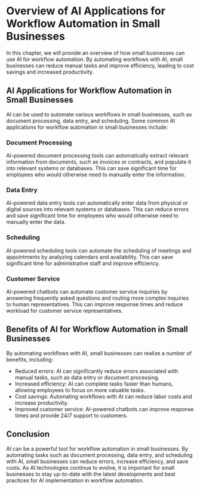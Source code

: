 Overview of AI Applications for Workflow Automation in Small Businesses
====================================================================================================================

In this chapter, we will provide an overview of how small businesses can use AI for workflow automation. By automating workflows with AI, small businesses can reduce manual tasks and improve efficiency, leading to cost savings and increased productivity.

AI Applications for Workflow Automation in Small Businesses
-----------------------------------------------------------

AI can be used to automate various workflows in small businesses, such as document processing, data entry, and scheduling. Some common AI applications for workflow automation in small businesses include:

### Document Processing

AI-powered document processing tools can automatically extract relevant information from documents, such as invoices or contracts, and populate it into relevant systems or databases. This can save significant time for employees who would otherwise need to manually enter the information.

### Data Entry

AI-powered data entry tools can automatically enter data from physical or digital sources into relevant systems or databases. This can reduce errors and save significant time for employees who would otherwise need to manually enter the data.

### Scheduling

AI-powered scheduling tools can automate the scheduling of meetings and appointments by analyzing calendars and availability. This can save significant time for administrative staff and improve efficiency.

### Customer Service

AI-powered chatbots can automate customer service inquiries by answering frequently asked questions and routing more complex inquiries to human representatives. This can improve response times and reduce workload for customer service representatives.

Benefits of AI for Workflow Automation in Small Businesses
----------------------------------------------------------

By automating workflows with AI, small businesses can realize a number of benefits, including:

* Reduced errors: AI can significantly reduce errors associated with manual tasks, such as data entry or document processing.
* Increased efficiency: AI can complete tasks faster than humans, allowing employees to focus on more valuable tasks.
* Cost savings: Automating workflows with AI can reduce labor costs and increase productivity.
* Improved customer service: AI-powered chatbots can improve response times and provide 24/7 support to customers.

Conclusion
----------

AI can be a powerful tool for workflow automation in small businesses. By automating tasks such as document processing, data entry, and scheduling with AI, small businesses can reduce errors, increase efficiency, and save costs. As AI technologies continue to evolve, it is important for small businesses to stay up-to-date with the latest developments and best practices for AI implementation in workflow automation.


